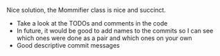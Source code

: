 Nice solution, the Mommifier class is nice and succinct.

* Take a look at the TODOs and comments in the code
* In future, it would be good to add names to the commits so I can see which
  ones were done as a pair and which ones on your own
* Good descriptive commit messages